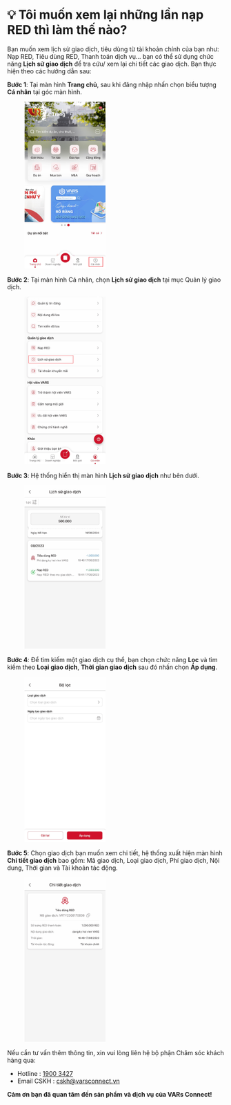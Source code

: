 # 💡 Tôi muốn xem lại những lần nạp RED thì làm thế nào?

Bạn muốn xem lịch sử giao dịch, tiêu dùng từ tài khoản chính của bạn như: Nạp RED, Tiêu dùng RED, Thanh toán dịch vụ… bạn có thể sử dụng chức năng **Lịch sử giao dịch** để tra cứu/ xem lại chi tiết các giao dịch. Bạn thực hiện theo các hướng dẫn sau:

**Bước 1**: Tại màn hình **Trang chủ**, sau khi đăng nhập nhấn chọn biểu tượng **Cá nhân** tại góc màn hình.

<figure><img src="../.gitbook/assets/image (1048).png" alt="" width="188"><figcaption></figcaption></figure>

**Bước 2**: Tại màn hình Cá nhân, chọn **Lịch sử giao dịch** tại mục Quản lý giao dịch.

<figure><img src="../.gitbook/assets/image (1049).png" alt="" width="188"><figcaption></figcaption></figure>

**Bước 3**: Hệ thống hiển thị màn hình **Lịch sử giao dịch** như bên dưới.

<figure><img src="../.gitbook/assets/image (974).png" alt="" width="188"><figcaption></figcaption></figure>

**Bước 4**: Để tìm kiếm một giao dịch cụ thể, bạn chọn chức năng **Lọc** và tìm kiếm theo **Loại giao dịch**, **Thời gian giao dịch** sau đó nhấn chọn **Áp dụng**.

<figure><img src="../.gitbook/assets/image (275).png" alt="" width="188"><figcaption></figcaption></figure>

**Bước 5**: Chọn giao dịch bạn muốn xem chi tiết, hệ thống xuất hiện màn hình **Chi tiết giao dịch** bao gồm: Mã giao dịch, Loại giao dịch, Phí giao dịch, Nội dung, Thời gian và Tài khoản tác động.

<figure><img src="../.gitbook/assets/image (890).png" alt="" width="188"><figcaption></figcaption></figure>

Nếu cần tư vấn thêm thông tin, xin vui lòng liên hệ bộ phận Chăm sóc khách hàng qua:

* Hotline         : [1900 3427](tel:19003427)
* Email CSKH : [cskh@varsconnect.vn](mailto:cskh@varsconnect.vn)

&#x20;                              **Cảm ơn bạn đã quan tâm đến sản phẩm và dịch vụ của VARs Connect!**
